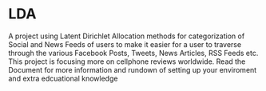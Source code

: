 # LDA
A project using Latent Dirichlet Allocation methods for categorization of Social and News Feeds of users to make it easier for a user to traverse through the various Facebook Posts, Tweets, News Articles, RSS Feeds etc. This project is focusing more on cellphone reviews worldwide. Read the Document for more information and rundown of setting up your enviroment and extra edcuational knowledge
